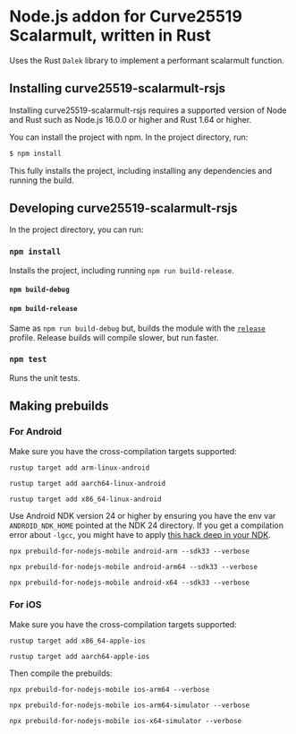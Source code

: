 # Node.js addon for Curve25519 Scalarmult, written in Rust

Uses the Rust `Dalek` library to implement a performant scalarmult function.

## Installing curve25519-scalarmult-rsjs

Installing curve25519-scalarmult-rsjs requires a supported version of Node and Rust such as Node.js 16.0.0 or higher and Rust 1.64 or higher.

You can install the project with npm. In the project directory, run:

```sh
$ npm install
```

This fully installs the project, including installing any dependencies and running the build.

## Developing curve25519-scalarmult-rsjs

In the project directory, you can run:

### `npm install`

Installs the project, including running `npm run build-release`.

#### `npm build-debug`

#### `npm build-release`

Same as `npm run build-debug` but, builds the module with the [`release`](https://doc.rust-lang.org/cargo/reference/profiles.html#release) profile. Release builds will compile slower, but run faster.

### `npm test`

Runs the unit tests.

## Making prebuilds

### For Android

Make sure you have the cross-compilation targets supported:

```
rustup target add arm-linux-android
```

```
rustup target add aarch64-linux-android
```

```
rustup target add x86_64-linux-android
```

Use Android NDK version 24 or higher by ensuring you have the env var `ANDROID_NDK_HOME` pointed at the NDK 24 directory. If you get a compilation error about `-lgcc`, you might have to apply [this hack deep in your NDK](https://stackoverflow.com/a/74041320/315752).

```
npx prebuild-for-nodejs-mobile android-arm --sdk33 --verbose
```

```
npx prebuild-for-nodejs-mobile android-arm64 --sdk33 --verbose
```

```
npx prebuild-for-nodejs-mobile android-x64 --sdk33 --verbose
```

### For iOS


Make sure you have the cross-compilation targets supported:

```
rustup target add x86_64-apple-ios
```

```
rustup target add aarch64-apple-ios
```

Then compile the prebuilds:

```
npx prebuild-for-nodejs-mobile ios-arm64 --verbose
```

```
npx prebuild-for-nodejs-mobile ios-arm64-simulator --verbose
```

```
npx prebuild-for-nodejs-mobile ios-x64-simulator --verbose
```
